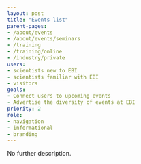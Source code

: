 ```yaml
---
layout: post
title: "Events list"
parent-pages:
- /about/events
- /about/events/seminars
- /training
- /training/online
- /industry/private
users:
- scientists new to EBI
- scientists familiar with EBI
- visitors
goals:
- Connect users to upcoming events
- Advertise the diversity of events at EBI
priority: 2
role:
- navigation
- informational
- branding
---
```


No further description.
